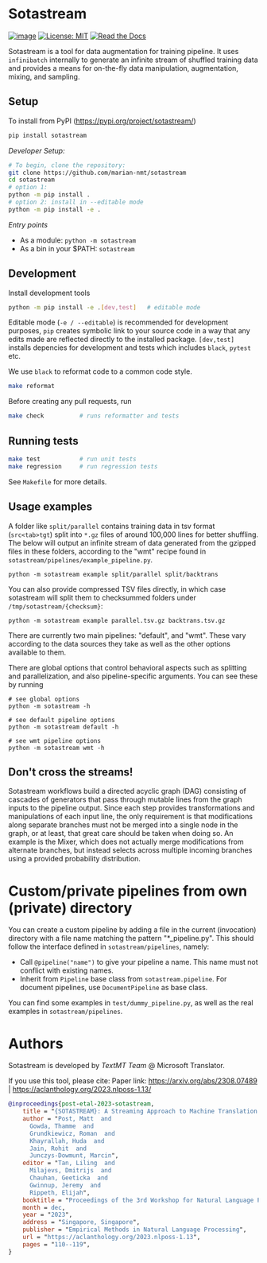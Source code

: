 # Sotastream
[![image](http://img.shields.io/pypi/v/sotastream.svg)](https://pypi.python.org/pypi/sotastream/)
[![License: MIT](https://img.shields.io/badge/License-MIT-blue.svg)](./LICENSE)
[![Read the Docs](https://img.shields.io/readthedocs/sotastream.svg)](https://sotastream.readthedocs.io/)


Sotastream is a tool for data augmentation for training
pipeline. It uses `infinibatch` internally to generate an infinite
stream of shuffled training data and provides a means for on-the-fly
data manipulation, augmentation, mixing, and sampling.


## Setup

To install from PyPI (https://pypi.org/project/sotastream/)
```bash
pip install sotastream
```

*Developer Setup:*

```bash
# To begin, clone the repository:
git clone https://github.com/marian-nmt/sotastream
cd sotastream
# option 1:
python -m pip install .
# option 2: install in --editable mode
python -m pip install -e .
```

*Entry points*
* As a module:  `python -m sotastream`
* As a bin in your $PATH: `sotastream`

## Development

Install development tools
```bash
python -m pip install -e .[dev,test]   # editable mode
```
Editable mode (`-e / --editable`) is recommended for development purposes, `pip` creates symbolic link to your source code in a way that any edits made are reflected directly to the installed package. `[dev,test]` installs depencies for development and tests which includes `black`, `pytest` etc.

We use `black` to reformat code to a common code style.
```bash
make reformat
```

Before creating any pull requests, run
```bash
make check          # runs reformatter and tests
```

## Running tests

```bash
make test           # run unit tests
make regression     # run regression tests
```

 See `Makefile` for more details.


## Usage examples

A folder like `split/parallel` contains training data in tsv format (`src<tab>tgt`) split into 
`*.gz` files of around 100,000 lines for better shuffling. The below will output an infinite
stream of data generated from the gzipped files in these folders, according to the "wmt" recipe 
found in `sotastream/pipelines/example_pipeline.py`.

```
python -m sotastream example split/parallel split/backtrans
```
You can also provide compressed TSV files directly, in which case sotastream will split them
to checksummed folders under `/tmp/sotastream/{checksum}`:

```
python -m sotastream example parallel.tsv.gz backtrans.tsv.gz
```

There are currently two main pipelines: "default", and "wmt". These vary according to
the data sources they take as well as the other options available to them.

There are global options that control behavioral aspects such as splitting and parallelization,
and also pipeline-specific arguments. You can see these by running

```
# see global options
python -m sotastream -h

# see default pipeline options
python -m sotastream default -h

# see wmt pipeline options
python -m sotastream wmt -h
```

## Don't cross the streams!

Sotastream workflows build a directed acyclic graph (DAG)
consisting of cascades of generators that pass through mutable lines
from the graph inputs to the pipeline output. Since each step provides
transformations and manipulations of each input line, the only
requirement is that modifications along separate branches must not be
merged into a single node in the graph, or at least, that great care 
should be taken when doing so. An example is the Mixer, which 
does not actually merge modifications from alternate branches, but instead
selects across multiple incoming branches using a provided probability
distribution.

# Custom/private pipelines from own (private) directory

You can create a custom pipeline by adding a file in the current (invocation)
directory with a file name matching the pattern "*_pipeline.py". This should
follow the interface defined in `sotastream/pipelines`, namely:

* Call `@pipeline("name")` to give your pipeline a name. This name must not conflict with existing names.
* Inherit from `Pipeline` base class from `sotastream.pipeline`. For document pipelines, use `DocumentPipeline` as base class.

You can find some examples in `test/dummy_pipeline.py`, as well as the real examples in `sotastream/pipelines`.

# Authors

Sotastream is developed by _TextMT Team_ @ Microsoft Translator.

If you use this tool, please cite: 
Paper link: https://arxiv.org/abs/2308.07489  | https://aclanthology.org/2023.nlposs-1.13/


```bibtex
@inproceedings{post-etal-2023-sotastream,
    title = "{SOTASTREAM}: A Streaming Approach to Machine Translation Training",
    author = "Post, Matt  and
      Gowda, Thamme  and
      Grundkiewicz, Roman  and
      Khayrallah, Huda  and
      Jain, Rohit  and
      Junczys-Dowmunt, Marcin",
    editor = "Tan, Liling  and
      Milajevs, Dmitrijs  and
      Chauhan, Geeticka  and
      Gwinnup, Jeremy  and
      Rippeth, Elijah",
    booktitle = "Proceedings of the 3rd Workshop for Natural Language Processing Open Source Software (NLP-OSS 2023)",
    month = dec,
    year = "2023",
    address = "Singapore, Singapore",
    publisher = "Empirical Methods in Natural Language Processing",
    url = "https://aclanthology.org/2023.nlposs-1.13",
    pages = "110--119",
}
```
